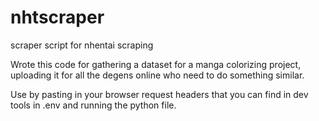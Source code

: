 # nhtscraper
scraper script for nhentai scraping

Wrote this code for gathering a dataset for a manga colorizing project, uploading it for all the degens online who need to do something similar. 

Use by pasting in your browser request headers that you can find in dev tools in .env and running the python file.



